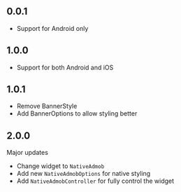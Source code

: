## 0.0.1

- Support for Android only

## 1.0.0

- Support for both Android and iOS

## 1.0.1

- Remove BannerStyle
- Add BannerOptions to allow styling better

## 2.0.0

Major updates

- Change widget to `NativeAdmob`
- Add new `NativeAdmobOptions` for native styling
- Add `NativeAdmobController` for fully control the widget
